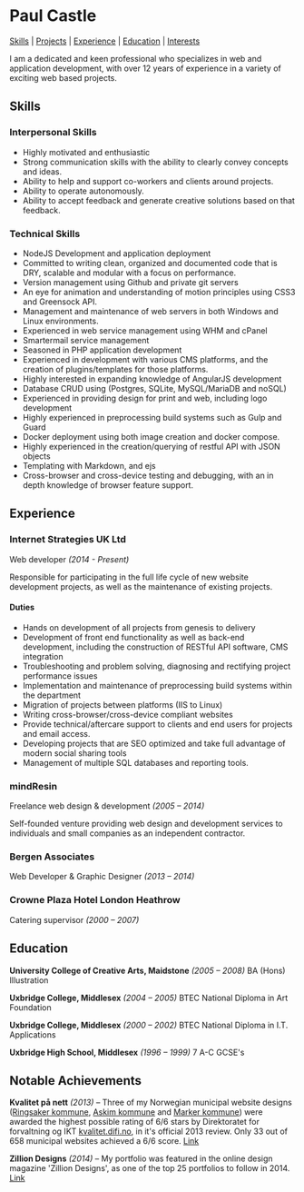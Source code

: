 # Paul Castle

[Skills](#) | [Projects](Projects.md) | [Experience](#) | [Education](#) | [Interests](#)

I am a dedicated and keen professional who specializes in web and application development, with over 12 years of experience in a variety of exciting web based projects.


## Skills
### Interpersonal Skills

- Highly motivated and enthusiastic
- Strong communication skills with the ability to clearly convey concepts and ideas.
- Ability to help and support co-workers and clients around projects.
- Ability to operate autonomously.
- Ability to accept feedback and generate creative solutions based on that feedback.


### Technical Skills
- NodeJS Development and application deployment
- Committed to writing clean, organized and documented code that is DRY, scalable and modular with a focus on performance.
- Version management using Github and private git servers
- An eye for animation and understanding of motion principles using CSS3 and Greensock API.
- Management and maintenance of web servers in both Windows and Linux environments.
- Experienced in web service management using WHM and cPanel
- Smartermail service management 
- Seasoned in PHP application development
- Experienced in development with various CMS platforms, and the creation of plugins/templates for those platforms.
- Highly interested in expanding knowledge of AngularJS development
- Database CRUD using (Postgres, SQLite, MySQL/MariaDB and noSQL) 
- Experienced in providing design for print and web, including logo development
- Highly experienced in preprocessing build systems such as Gulp and Guard
- Docker deployment using both image creation and docker compose.
- Highly experienced in the creation/querying of restful API with JSON objects
- Templating with Markdown, and ejs
- Cross-browser and cross-device testing and debugging, with an in depth knowledge of browser feature support.


## Experience

### Internet Strategies UK Ltd
Web developer _(2014 - Present)_

Responsible for participating in the full life cycle of new website development projects, as well as the maintenance of  existing projects.

#### Duties
- Hands on development of all projects from genesis to delivery
- Development of front end functionality as well as back-end development, including the construction of RESTful API software, CMS integration
- Troubleshooting and problem solving, diagnosing and rectifying project performance issues
- Implementation and maintenance of preprocessing build systems within the department
- Migration of projects between platforms (IIS to Linux)
- Writing cross-browser/cross-device compliant websites
- Provide technical/aftercare support to clients and end users for projects and email access.
- Developing projects that are SEO optimized and take full advantage of modern social sharing tools
- Management of multiple SQL databases and reporting tools.


### mindResin
Freelance web design & development _(2005 – 2014)_

Self-founded venture providing web design and development services to individuals and small companies as an independent contractor.


### Bergen Associates
Web Developer & Graphic Designer _(2013 – 2014)_


### Crowne Plaza Hotel London Heathrow 
Catering supervisor _(2000 – 2007)_


## Education
**University College of Creative Arts, Maidstone** _(2005 – 2008)_
BA (Hons) Illustration

**Uxbridge College, Middlesex** _(2004 – 2005)_
BTEC National Diploma in Art Foundation

**Uxbridge College, Middlesex** _(2000 – 2002)_
BTEC National Diploma in I.T. Applications

**Uxbridge High School, Middlesex** _(1996 – 1999)_
7 A-C GCSE's


## Notable Achievements
**Kvalitet på nett** _(2013)_ – Three of my Norwegian municipal website designs ([Ringsaker kommune](https://www.ringsaker.kommune.no/), [Askim kommune](https://www.askim.kommune.no/) and [Marker kommune](https://www.marker.kommune.no/)) were awarded the highest possible rating of 6/6 stars by Direktoratet for forvaltning og IKT [kvalitet.difi.no](http://kvalitet.difi.no), in it's official 2013 review. Only 33 out of 658 municipal websites achieved a 6/6 score.
[Link](http://kvalitet.difi.no/resultat)

**Zillion Designs** _(2014)_ – My portfolio was featured in the online design magazine 'Zillion Designs', as one of the top 25 portfolios to follow in 2014.
[Link](http://www.zilliondesigns.com/blog/top-25-designer-portfolios-to-follow-in-2014/)
